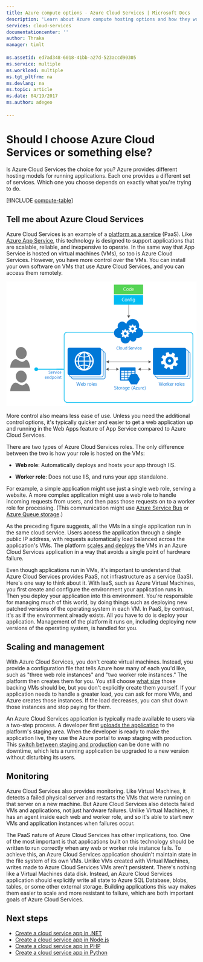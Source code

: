 ```yaml
---
title: Azure compute options - Azure Cloud Services | Microsoft Docs
description: 'Learn about Azure compute hosting options and how they work: App Service, Azure Cloud Services, and Virtual Machines'
services: cloud-services
documentationcenter: ''
author: Thraka
manager: timlt

ms.assetid: ed7ad348-6018-41bb-a27d-523accd90305
ms.service: multiple
ms.workload: multiple
ms.tgt_pltfrm: na
ms.devlang: na
ms.topic: article
ms.date: 04/19/2017
ms.author: adegeo

---
```

# Should I choose Azure Cloud Services or something else?
Is Azure Cloud Services the choice for you? Azure provides different hosting models for running applications. Each one provides a different set of services. Which one you choose depends on exactly what you're trying to do.

[!INCLUDE [compute-table](../../includes/compute-options-table.md)]

<a name="tellmecs"></a>


## Tell me about Azure Cloud Services
Azure Cloud Services is an example of a [platform as a service](https://azure.microsoft.com/overview/what-is-paas/) (PaaS). Like [Azure App Service](../app-service/app-service-web-overview.md), this technology is designed to support applications that are scalable, reliable, and inexpensive to operate. In the same way that App Service is hosted on virtual machines (VMs), so too is Azure Cloud Services. However, you have more control over the VMs. You can install your own software on VMs that use Azure Cloud Services, and you can access them remotely.

![Azure Cloud Services diagram](./media/cloud-services-choose-me/diagram.png)

More control also means less ease of use. Unless you need the additional control options, it's typically quicker and easier to get a web application up and running in the Web Apps feature of App Service compared to Azure Cloud Services.

There are two types of Azure Cloud Services roles. The only difference between the two is how your role is hosted on the VMs:

* **Web role**: Automatically deploys and hosts your app through IIS.

* **Worker role**: Does not use IIS, and runs your app standalone.

For example, a simple application might use just a single web role, serving a website. A more complex application might use a web role to handle incoming requests from users, and then pass those requests on to a worker role for processing. (This communication might use [Azure Service Bus](../service-bus-messaging/service-bus-fundamentals-hybrid-solutions.md) or [Azure Queue storage](../storage/common/storage-introduction.md).)

As the preceding figure suggests, all the VMs in a single application run in the same cloud service. Users access the application through a single public IP address, with requests automatically load balanced across the application's VMs. The platform [scales and deploys](cloud-services-how-to-scale-portal.md) the VMs in an Azure Cloud Services application in a way that avoids a single point of hardware failure.

Even though applications run in VMs, it's important to understand that Azure Cloud Services provides PaaS, not infrastructure as a service (IaaS). Here's one way to think about it. With IaaS, such as Azure Virtual Machines, you first create and configure the environment your application runs in. Then you deploy your application into this environment. You're responsible for managing much of this world, by doing things such as deploying new patched versions of the operating system in each VM. In PaaS, by contrast, it's as if the environment already exists. All you have to do is deploy your application. Management of the platform it runs on, including deploying new versions of the operating system, is handled for you.

## Scaling and management
With Azure Cloud Services, you don't create virtual machines. Instead, you provide a configuration file that tells Azure how many of each you'd like, such as "three web role instances" and "two worker role instances." The platform then creates them for you. You still choose [what size](cloud-services-sizes-specs.md) those backing VMs should be, but you don't explicitly create them yourself. If your application needs to handle a greater load, you can ask for more VMs, and Azure creates those instances. If the load decreases, you can shut down those instances and stop paying for them.

An Azure Cloud Services application is typically made available to users via a two-step process. A developer first [uploads the application](cloud-services-how-to-create-deploy-portal.md) to the platform's staging area. When the developer is ready to make the application live, they use the Azure portal to swap staging with production. This [switch between staging and production](cloud-services-how-to-manage-portal.md#swap-deployments-to-promote-a-staged-deployment-to-production) can be done with no downtime, which lets a running application be upgraded to a new version without disturbing its users.

## Monitoring
Azure Cloud Services also provides monitoring. Like Virtual Machines, it detects a failed physical server and restarts the VMs that were running on that server on a new machine. But Azure Cloud Services also detects failed VMs and applications, not just hardware failures. Unlike Virtual Machines, it has an agent inside each web and worker role, and so it's able to start new VMs and application instances when failures occur.

The PaaS nature of Azure Cloud Services has other implications, too. One of the most important is that applications built on this technology should be written to run correctly when any web or worker role instance fails. To achieve this, an Azure Cloud Services application shouldn't maintain state in the file system of its own VMs. Unlike VMs created with Virtual Machines, writes made to Azure Cloud Services VMs aren't persistent. There's nothing like a Virtual Machines data disk. Instead, an Azure Cloud Services application should explicitly write all state to Azure SQL Database, blobs, tables, or some other external storage. Building applications this way makes them easier to scale and more resistant to failure, which are both important goals of Azure Cloud Services.

## Next steps
* [Create a cloud service app in .NET](cloud-services-dotnet-get-started.md) 
* [Create a cloud service app in Node.js](cloud-services-nodejs-develop-deploy-app.md) 
* [Create a cloud service app in PHP](../cloud-services-php-create-web-role.md) 
* [Create a cloud service app in Python](cloud-services-python-ptvs.md)



